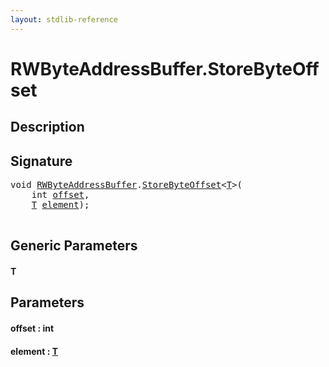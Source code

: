 ```yaml
---
layout: stdlib-reference
---
```


# RWByteAddressBuffer\.StoreByteOffset

## Description





## Signature 

<pre>
<span class="code_keyword">void</span> <a href="../types/rwbyteaddressbuffer-0126d/index" class="code_type">RWByteAddressBuffer</a>.<a href="storebyteoffset-059">StoreByteOffset</a>&lt;<a href="storebyteoffset-059#typeparam-T" class="code_type">T</a>&gt;(
    <span class="code_keyword">int</span> <a href="storebyteoffset-059#decl-offset" class="code_param">offset</a>,
    <a href="storebyteoffset-059#typeparam-T" class="code_type">T</a> <a href="storebyteoffset-059#decl-element" class="code_param">element</a>);

</pre>

## Generic Parameters

####  <a id="typeparam-T"></a>T

## Parameters

####  <a id="decl-offset"></a>offset  : int
####  <a id="decl-element"></a>element  : [T](storebyteoffset-059#typeparam-T)


